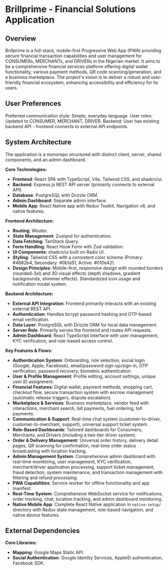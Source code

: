 # Brillprime - Financial Solutions Application

## Overview
Brillprime is a full-stack, mobile-first Progressive Web App (PWA) providing secure financial transaction capabilities and user management for CONSUMERs, MERCHANTs, and DRIVERs in the Nigerian market. It aims to be a comprehensive financial services platform offering digital wallet functionality, various payment methods, QR code scanning/generation, and a business marketplace. The project's vision is to deliver a robust and user-friendly financial ecosystem, enhancing accessibility and efficiency for its users.

## User Preferences
Preferred communication style: Simple, everyday language.
User roles: Updated to CONSUMER, MERCHANT, DRIVER.
Backend: User has existing backend API - frontend connects to external API endpoints.

## System Architecture
The application is a monorepo structured with distinct client, server, shared components, and an admin dashboard.

**Core Technologies:**
- **Frontend**: React SPA with TypeScript, Vite, Tailwind CSS, and shadcn/ui.
- **Backend**: Express.js REST API server (primarily connects to external API).
- **Database**: PostgreSQL with Drizzle ORM.
- **Admin Dashboard**: Separate admin interface.
- **Mobile App**: React Native app with Redux Toolkit, Navigation v6, and native features.

**Frontend Architecture:**
- **Routing**: Wouter.
- **State Management**: Zustand for authentication.
- **Data Fetching**: TanStack Query.
- **Form Handling**: React Hook Form with Zod validation.
- **UI Components**: shadcn/ui built on Radix UI.
- **Styling**: Tailwind CSS with a consistent color scheme (Primary: #4682b4, Secondary: #0b1a51, Active: #010e42).
- **Design Principles**: Mobile-first, responsive design with rounded borders (rounded-3xl) and 3D visual effects (depth shadows, gradient backgrounds, shimmer effects). Standardized icon usage and notification modal system.

**Backend Architecture:**
- **External API Integration**: Frontend primarily interacts with an existing external REST API.
- **Authentication**: Handles bcrypt password hashing and OTP-based email verification.
- **Data Layer**: PostgreSQL with Drizzle ORM for local data management.
- **Server Role**: Primarily serves the frontend and routes API requests.
- **Admin Dashboard**: React TypeScript interface with user management, KYC verification, and role-based access control.

**Key Features & Flows:**
- **Authentication System**: Onboarding, role selection, social login (Google, Apple, Facebook), email/password sign-up/sign-in, OTP verification, password recovery, biometric authentication.
- **User & Profile Management**: Profile editing, account settings, unique user ID assignment.
- **Financial Features**: Digital wallet, payment methods, shopping cart, checkout flow, secure transaction system with escrow management (automatic release triggers, dispute escalation).
- **Marketplace & Services**: Business marketplace, vendor feed with interactions, merchant search, bill payments, fuel ordering, toll payments.
- **Communication & Support**: Real-time chat system (customer-to-driver, customer-to-merchant, support), universal support ticket system.
- **Role-Based Dashboards**: Tailored dashboards for Consumers, Merchants, and Drivers (including a two-tier driver system).
- **Order & Delivery Management**: Universal order history, delivery detail pages, QR scanning for confirmation, real-time order status broadcasting with location tracking.
- **Admin Management System**: Comprehensive admin dashboard with real-time monitoring, user management, KYC verification, merchant/driver application processing, support ticket management, fraud detection, system maintenance, and transaction management with filtering and refund processing.
- **PWA Capabilities**: Service worker for offline functionality and app manifest.
- **Real-Time System**: Comprehensive WebSocket service for notifications, order tracking, chat, location tracking, and admin dashboard monitoring.
- **Native Mobile App**: Complete React Native application in `native-setup/` directory with Redux state management, role-based navigation, and native device features.

## External Dependencies

**Core Libraries:**
- **Mapping**: Google Maps Static API.
- **Social Authentication**: Google Identity Services, AppleID authentication, Facebook SDK.